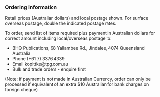 <h3 id="0">Ordering Information</h3>
<p id="2">Retail prices (Australian dollars) and local postage shown. For surface overseas postage, double the indicated postage rates.</p>
<p id="4">To order, send list of items required plus payment in Australian dollars for correct amount including local/overseas postage to:</p>
<ul id="6">
<li id="6">BHQ Publications, 98 Yallambee Rd., Jindalee, 4074  Queensland Australia</li>
<li id="7">Phone (+61 7) 3376 4339</li>
<li id="8">Email kopittke@tpg.com.au</li>
<li id="9">Bulk and trade orders - enquire first</li>
</ul>
<p id="11">(Note: if payment is not made in Australian Currency, order can only be processed if equivalent of an extra $10 Australian for bank charges on foreign cheque)</p>
